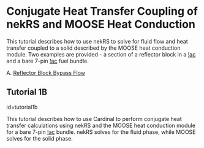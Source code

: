 # Conjugate Heat Transfer Coupling of nekRS and MOOSE Heat Conduction

This tutorial describes how to use nekRS to solve for fluid flow and heat transfer
coupled to a solid described by the MOOSE heat conduction module. Two examples are
provided - a section of a reflector block in a [!ac](PB-FHR) and a bare 7-pin
[!ac](SFR) fuel bundle.

A. [Reflector Block Bypass Flow](cht1.md)


## Tutorial 1B
  id=tutorial1b

This tutorial describes how to use Cardinal to perform conjugate heat transfer
calculations using nekRS and the MOOSE heat conduction module for a bare
7-pin [!ac](SFR) bundle. nekRS solves for the fluid phase, while MOOSE solves for
the solid phase.

